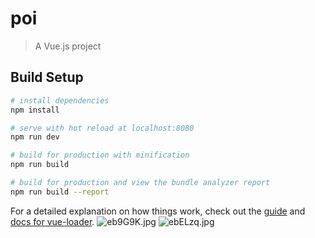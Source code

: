 # poi

> A Vue.js project

## Build Setup

``` bash
# install dependencies
npm install

# serve with hot reload at localhost:8080
npm run dev

# build for production with minification
npm run build

# build for production and view the bundle analyzer report
npm run build --report
```

For a detailed explanation on how things work, check out the [guide](http://vuejs-templates.github.io/webpack/) and [docs for vue-loader](http://vuejs.github.io/vue-loader).
![eb9G9K.jpg](https://s2.ax1x.com/2019/08/09/eb9G9K.jpg)
![ebELzq.jpg](https://s2.ax1x.com/2019/08/09/ebELzq.jpg)
